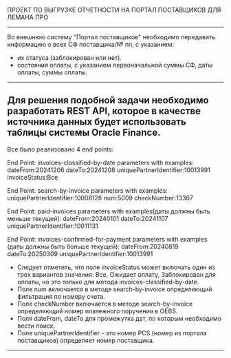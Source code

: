ПРОЕКТ ПО ВЫГРУЗКЕ ОТЧЕТНОСТИ НА ПОРТАЛ ПОСТАВЩИКОВ ДЛЯ ЛЕМАНА ПРО

------------------------------------------------------------------------------------------------------------------------
Во внешнюю систему "Портал поставщиков" необходимо передавать информацию о всех СФ поставщика/№ пп, с указанием:

- их статуса (заблокирован или нет).
- состояния оплаты, с указанием первоначальной суммы СФ, даты оплаты, суммы оплаты.

------------------------------------------------------------------------------------------------------------------------       
Для решения подобной задачи необходимо разработать REST API, которое в качестве источника данных будет использовать
таблицы системы Oracle Finance.
------------------------------------------------------------------------------------------------------------------------  
Все было реализовано 4 end points:

End Point: invoices-classified-by-date
parameters with examples:
dateFrom:20241206
dateTo:20241208
uniquePartnerIdentifier:10013991
invoiceStatus:Все

End Point: search-by-invoice
parameters with examples:
uniquePartnerIdentifier:10008128
num:5009
checkNumber:13367

End Point: paid-invoices
parameters with examples(даты должны быть меньше текущей):
dateFrom:20240101
dateTo:20241107
uniquePartnerIdentifier:10011131

End Point: invoices-confirmed-for-payment
parameters with examples (даты должны быть больше текущей):
dateFrom:20240819
dateTo:20250309
uniquePartnerIdentifier:10013991

- Следует отметить, что поле invoiceStatus может включать один из трех вариантов значения: Все, Ожидает оплату,
Заблокирован для оплаты, но это только для метода invoices-classified-by-date.
- Поле num включается в методе search-by-invoice определяющий фильтрация по номеру счета. 
- Поле checkNumber включается в методе search-by-invoice определяющий номер платежного поручения в OEBS.
- Поля dateFrom, dateTo для промежутка дат, по которым необходимо вести поиск.
- Поле uniquePartnerIdentifier - это номер PCS (номер из портала поставщиков) определяет номер поставщика.
------------------------------------------------------------------------------------------------------------------------
